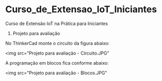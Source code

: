 # Curso_de_Extensao_IoT_Iniciantes
Curso de Extensão IoT na Prática para Iniciantes


1) Projeto para avaliação

No ThinkerCad monte o circuito da figura abaixo:

<img src="Projeto para avaliação - Circuito.JPG"


A programação em blocos fica conforme abaixo:


<img src="Projeto para avaliação - Blocos.JPG"
